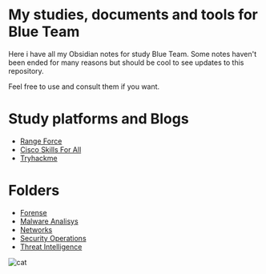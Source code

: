 # My studies, documents and tools for Blue Team

Here i have all my Obsidian notes for study Blue Team. Some notes haven't been ended for many reasons but should be cool to see updates to this repository.

Feel free to use and consult them if you want.

# Study platforms and Blogs
- [Range Force](https://portal.rangeforce.com/)
- [Cisco Skills For All](https://skillsforall.com/dashboard)
- [Tryhackme](https://tryhackme.com/)
# Folders
- [Forense]()
- [Malware Analisys]()
- [Networks]()
- [Security Operations]()
- [Threat Intelligence]()

![cat](https://raw.githubusercontent.com/catppuccin/catppuccin/main/assets/footers/gray0_ctp_on_line.svg?sanitize=true)
